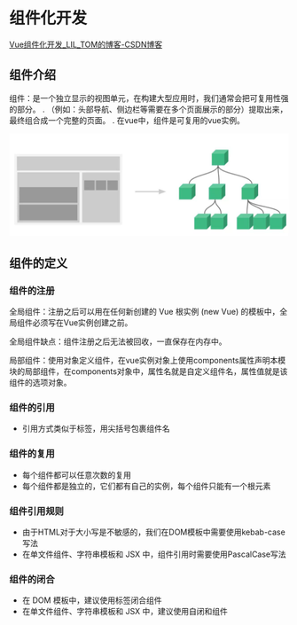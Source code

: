 # 组件化开发

[Vue组件化开发_LIL_TOM的博客-CSDN博客](https://blog.csdn.net/m0_61924520/article/details/126723259)

## 组件介绍

组件：是一个独立显示的视图单元，在构建大型应用时，我们通常会把可复用性强的部分。
. （例如：头部导航、侧边栏等需要在多个页面展示的部分）提取出来，最终组合成一个完整的页面。
. 在vue中，组件是可复用的vue实例。

![image-20230722122311015](3.组件化开发.assets/image-20230722122311015.png)

## 组件的定义

### 组件的注册

全局组件：注册之后可以用在任何新创建的 Vue 根实例 (new Vue) 的模板中，全局组件必须写在Vue实例创建之前。

全局组件缺点：组件注册之后无法被回收，一直保存在内存中。

局部组件：使用对象定义组件，在vue实例对象上使用components属性声明本模块的局部组件，在components对象中，属性名就是自定义组件名，属性值就是该组件的选项对象。

### 组件的引用

- 引用方式类似于标签，用尖括号包裹组件名

### 组件的复用

- 每个组件都可以任意次数的复用
- 每个组件都是独立的，它们都有自己的实例，每个组件只能有一个根元素

### 组件引用规则

- 由于HTML对于大小写是不敏感的，我们在DOM模板中需要使用kebab-case写法
- 在单文件组件、字符串模板和 JSX 中，组件引用时需要使用PascalCase写法

### 组件的闭合

- 在 DOM 模板中，建议使用标签闭合组件
- 在单文件组件、字符串模板和 JSX 中，建议使用自闭和组件

